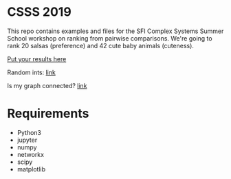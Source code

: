 # CSSS 2019

This repo contains examples and files for the SFI Complex Systems Summer School workshop on ranking from pairwise comparisons. We're going to rank 20 salsas (preference) and 42 cute baby animals (cuteness).

[Put your results here](https://docs.google.com/spreadsheets/d/1Tac2ZGtH4rQnTnvEVrFTFug3ud22S2JhSlP_5h67LSs/edit?usp=sharing)

Random ints: [link](https://www.random.org/integers/)

Is my graph connected? [link](https://networkx.github.io/documentation/stable/reference/algorithms/generated/networkx.algorithms.components.is_weakly_connected.html#networkx.algorithms.components.is_weakly_connected)

# Requirements
- Python3
- jupyter
- numpy
- networkx
- scipy
- matplotlib

